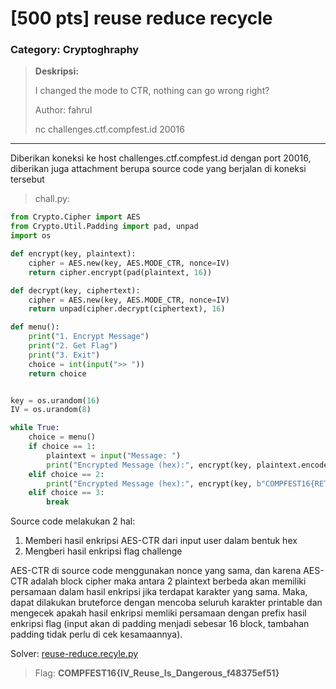 # [500 pts] reuse reduce recycle
### Category: Cryptoghraphy
>**Deskripsi:**
>
>I changed the mode to CTR, nothing can go wrong right?  
>
>Author: fahrul  
>
>nc challenges.ctf.compfest.id 20016

______________________________________________________________________________________________________________________________

Diberikan koneksi ke host challenges.ctf.compfest.id dengan port 20016, diberikan juga attachment berupa source code yang berjalan di koneksi tersebut
>chall.py:
```python
from Crypto.Cipher import AES
from Crypto.Util.Padding import pad, unpad
import os

def encrypt(key, plaintext):
    cipher = AES.new(key, AES.MODE_CTR, nonce=IV)
    return cipher.encrypt(pad(plaintext, 16))

def decrypt(key, ciphertext):
    cipher = AES.new(key, AES.MODE_CTR, nonce=IV)
    return unpad(cipher.decrypt(ciphertext), 16)

def menu():
    print("1. Encrypt Message")
    print("2. Get Flag")
    print("3. Exit")
    choice = int(input(">> "))
    return choice


key = os.urandom(16)
IV = os.urandom(8)

while True:
    choice = menu()
    if choice == 1:
        plaintext = input("Message: ")
        print("Encrypted Message (hex):", encrypt(key, plaintext.encode()).hex())
    elif choice == 2:
        print("Encrypted Message (hex):", encrypt(key, b"COMPFEST16{RETACDED}").hex())
    elif choice == 3:
        break
```
Source code melakukan 2 hal:  
1. Memberi hasil enkripsi AES-CTR dari input user dalam bentuk hex
2. Mengberi hasil enkripsi flag challenge

AES-CTR di source code menggunakan nonce yang sama, dan karena AES-CTR adalah block cipher maka antara 2 plaintext berbeda akan memiliki persamaan dalam hasil enkripsi jika terdapat karakter yang sama. Maka, dapat dilakukan bruteforce dengan mencoba seluruh karakter printable dan mengecek apakah hasil enkripsi memliki persamaan dengan prefix hasil enkripsi flag (input akan di padding menjadi sebesar 16 block, tambahan padding tidak perlu di cek kesamaannya).

Solver: [reuse-reduce.recyle.py](https://github.com/FieryBanana101/Compfest-16_TeamBaruBelajarCTF/blob/main/Hacker%20Class/reuse-reduce-recycle/reuse-reduce-recycle.py)
>Flag: **COMPFEST16{IV_Reuse_Is_Dangerous_f48375ef51}**
